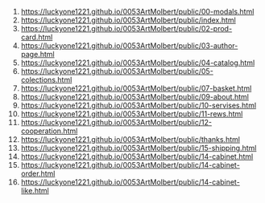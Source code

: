 <!-- https://github.com/luckyone1221/0053ArtMolbert -->

1. <https://luckyone1221.github.io/0053ArtMolbert/public/00-modals.html>
1. <https://luckyone1221.github.io/0053ArtMolbert/public/index.html>
1. <https://luckyone1221.github.io/0053ArtMolbert/public/02-prod-card.html>
1. <https://luckyone1221.github.io/0053ArtMolbert/public/03-author-page.html>
1. <https://luckyone1221.github.io/0053ArtMolbert/public/04-catalog.html>
1. <https://luckyone1221.github.io/0053ArtMolbert/public/05-colections.html>
1. <https://luckyone1221.github.io/0053ArtMolbert/public/07-basket.html>
1. <https://luckyone1221.github.io/0053ArtMolbert/public/09-about.html>
1. <https://luckyone1221.github.io/0053ArtMolbert/public/10-servises.html>
1. <https://luckyone1221.github.io/0053ArtMolbert/public/11-rews.html>
1. <https://luckyone1221.github.io/0053ArtMolbert/public/12-сooperation.html>
1. <https://luckyone1221.github.io/0053ArtMolbert/public/thanks.html>
1. <https://luckyone1221.github.io/0053ArtMolbert/public/15-shipping.html>
1. <https://luckyone1221.github.io/0053ArtMolbert/public/14-cabinet.html>
1. <https://luckyone1221.github.io/0053ArtMolbert/public/14-cabinet-order.html>
2. <https://luckyone1221.github.io/0053ArtMolbert/public/14-cabinet-like.html>
<!-- 1. <https://luckyone1221.github.io/0053ArtMolbert/public/06-order.html> -->
